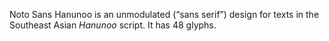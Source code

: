 Noto Sans Hanunoo is an unmodulated (“sans serif”) design for texts in the Southeast Asian _Hanunoo_ script. It has 48 glyphs.